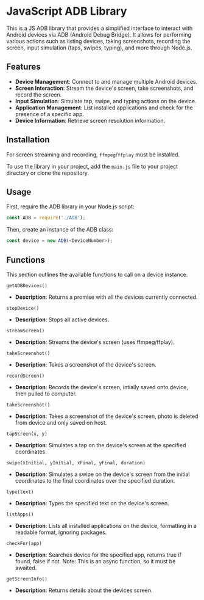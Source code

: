 # JavaScript ADB Library

This is a JS ADB library that provides a simplified  interface to interact with Android devices via ADB (Android Debug Bridge). It allows for performing various actions such as listing devices, taking screenshots, recording the screen, input simulation (taps, swipes, typing), and more through Node.js.

## Features

- **Device Management**: Connect to and manage multiple Android devices.
- **Screen Interaction**: Stream the device's screen, take screenshots, and record the screen.
- **Input Simulation**: Simulate tap, swipe, and typing actions on the device.
- **Application Management**: List installed applications and check for the presence of a specific app.
- **Device Information**: Retrieve screen resolution information.

## Installation

For screen streaming and recording, `ffmpeg`/`ffplay` must be installed.

To use the library in your project, add the `main.js` file to your project directory or clone the repository.

## Usage

First, require the ADB library in your Node.js script:

```js
const ADB = require('./ADB');
```

Then, create an instance of the ADB class:

```js
const device = new ADB(<DeviceNumber>);
```

## Functions

This section outlines the available functions to call on a device instance.

`getADBDevices()`

- **Description**: Returns a promise with all the devices currently connected.

`stopDevice()`

- **Description**: Stops all active devices.

`streamScreen()`

- **Description**: Streams the device's screen (uses ffmpeg/ffplay).

`takeScreenshot()`

- **Description**: Takes a screenshot of the device's screen.

`recordScreen()`

- **Description**: Records the device's screen, intially saved onto device, then pulled to computer.

`takeScreenshot()`

- **Description**: Takes a screenshot of the device's screen, photo is deleted from device and only saved on host.

`tapScreen(x, y)`

- **Description**: Simulates a tap on the device's screen at the specified coordinates.

`swipe(xInitial, yInitial, xFinal, yFinal, duration)`

- **Description**: Simulates a swipe on the device's screen from the initial coordinates to the final coordinates over the specified duration.

`type(text)`

- **Description**: Types the specified text on the device's screen.

`listApps()`

- **Description**: Lists all installed applications on the device, formatting in a readable format, ignoring packages.

`checkFor(app)`

- **Description**: Searches device for the specified app, returns true if found, false if not. Note: This is an async function, so it must be awaited.

`getScreenInfo()`

- **Description**: Returns details about the devices screen. 
